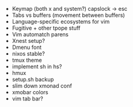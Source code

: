 *   Keymap (both x and system?) capslock -> esc
*   Tabs vs buffers (movement between buffers)
*   Language-specific ecosystems for vim
*   Fugitive + other tpope stuff
*   Vim automatch parens
*   Xnest setup?
*   Dmenu font
*   nixos stable?
*   tmux theme
*   implement sh in hs?
*   hmux
*   setup.sh backup
*   slim down xmonad conf
*   xmobar colors
*   vim tab bar?
